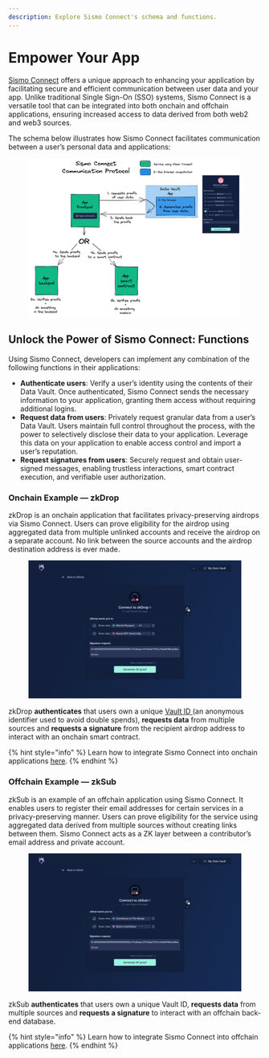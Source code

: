 ```yaml
---
description: Explore Sismo Connect's schema and functions.
---
```


# Empower Your App

[Sismo Connect](../#sismo-connect-the-crypto-native-sso) offers a unique approach to enhancing your application by facilitating secure and efficient communication between user data and your app. Unlike traditional Single Sign-On (SSO) systems, Sismo Connect is a versatile tool that can be integrated into both onchain and offchain applications, ensuring increased access to data derived from both web2 and web3 sources.

The schema below illustrates how Sismo Connect facilitates communication between a user’s personal data and applications:

<figure><img src="../.gitbook/assets/sismo-connect-2 (1).png" alt=""><figcaption></figcaption></figure>

## Unlock the Power of Sismo Connect: Functions

Using Sismo Connect, developers can implement any combination of the following functions in their applications:

* **Authenticate users**: Verify a user’s identity using the contents of their Data Vault. Once authenticated, Sismo Connect sends the necessary information to your application, granting them access without requiring additional logins.
* **Request data from users**: Privately request granular data from a user’s Data Vault. Users maintain full control throughout the process, with the power to selectively disclose their data to your application. Leverage this data on your application to enable access control and import a user’s reputation.
* **Request signatures from users**: Securely request and obtain user-signed messages, enabling trustless interactions, smart contract execution, and verifiable user authorization.

### Onchain Example — zkDrop

zkDrop is an onchain application that facilitates privacy-preserving airdrops via Sismo Connect. Users can prove eligibility for the airdrop using aggregated data from multiple unlinked accounts and receive the airdrop on a separate account. No link between the source accounts and the airdrop destination address is ever made.

<figure><img src="../.gitbook/assets/zkDrop_Vault app_Gnenerate-ZK-Proof.jpg" alt=""><figcaption></figcaption></figure>

zkDrop **authenticates** that users own a unique [Vault ID ](../knowledge-base/resources/technical-concepts/vault-and-proof-identifiers.md)(an anonymous identifier used to avoid double spends), **requests data** from multiple sources and **requests a signature** from the recipient airdrop address to interact with an onchain smart contract.

{% hint style="info" %}
Learn how to integrate Sismo Connect into onchain applications [here](../build-with-sismo-connect/tutorials/onchain-tutorials/).
{% endhint %}

### Offchain Example — zkSub

zkSub is an example of an offchain application using Sismo Connect. It enables users to register their email addresses for certain services in a privacy-preserving manner. Users can prove eligibility for the service using aggregated data derived from multiple sources without creating links between them. Sismo Connect acts as a ZK layer between a contributor’s email address and private account.

<figure><img src="../.gitbook/assets/zkSub_Vault app_Gnenerate-ZK-Proof.jpg" alt=""><figcaption></figcaption></figure>

zkSub **authenticates** that users own a unique Vault ID, **requests data** from multiple sources and **requests a signature** to interact with an offchain back-end database.

{% hint style="info" %}
Learn how to integrate Sismo Connect into offchain applications [here](../build-with-sismo-connect/tutorials/offchain-tutorials.md).
{% endhint %}
